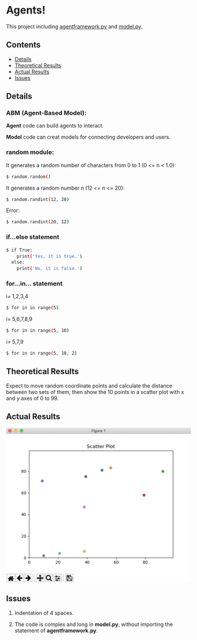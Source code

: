 # Agents!

This project including [agentframework.py](https://github.com/hahatori/Agents/blob/master/agentframework.py) and [model.py](https://github.com/hahatori/Agents/blob/master/model.py).

## Contents

- [Details](#details)
- [Theoretical Results](#theoretical_result)
- [Actual Results](#actual_result)
- [Issues](#issues)

## Details

### ABM (Agent-Based Model):

**Agent** code can build agents to interact.

**Model** code can creat models for connecting developers and users.

### random module:

It generates a random number of characters from 0 to 1 (0 <= n < 1.0):

```sh
$ random.random()
```

It generates a random number n (12 <= n <= 20):

```sh
$ random.randint(12, 20)
```

Error:

```sh
$ random.randint(20, 12)
```

### if...else statement

```sh
$ if True:
    print('Yes, it is true.')
  else:
    print('No, it is false.')
```
### for...in... statement

i= 1,2,3,4
```sh
$ for in in range(5)
```

i= 5,6,7,8,9
```sh
$ for in in range(5, 10)
```

i= 5,7,9
```sh
$ for in in range(5, 10, 2)
```

## Theoretical Results

Expect to move random coordinate points and calculate the distance between two sets of them, then show the 10 points in a scatter plot with x and y axes of 0 to 99. 

## Actual Results

![Scatter Plot](https://github.com/hahatori/Python_Assignment1/blob/master/AgentPlot.png)

## Issues

1. Indentation of 4 spaces.

2. The code is complex and long in **model.py**, without importing the statement of **agentframework.py**.




